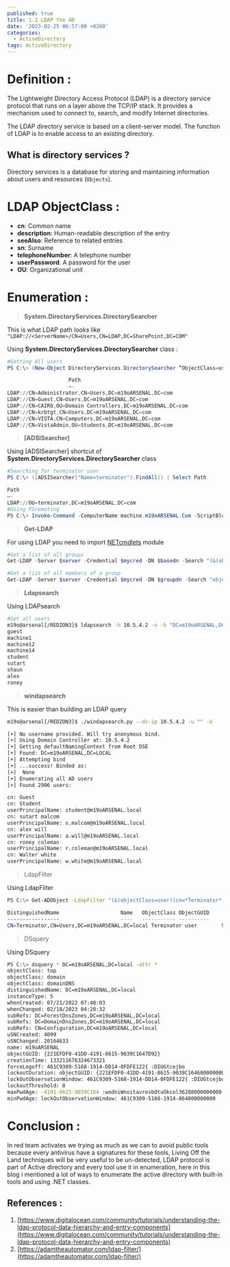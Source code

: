 ```yaml
---
published: true
title: 1.2 LDAP the AD
date: '2023-02-25 06:57:00 +0200'
categories:
  - ActiveDirectory
tags: ActiveDirectory
---
```


# Definition :

The Lightweight Directory Access Protocol (LDAP) is a directory service protocol that runs on a layer above the TCP/IP stack. It provides a mechanism used to connect to, search, and modify Internet directories.

The LDAP directory service is based on a client-server model. The function of LDAP is to enable access to an existing directory.

## What is directory services ?

Directory services is a database for storing and maintaining information about users and resources (`Objects`).

# LDAP **ObjectClass** :

- **cn**: Common name
- **description**: Human-readable description of the entry
- **seeAlso**: Reference to related entries
- **sn**: Surname
- **telephoneNumber**: A telephone number
- **userPassword**: A password for the user
- **OU**: Organizational unit

# Enumeration :

> **System.DirectoryServices.DirectorySearcher**
> 

This is what LDAP path looks like `"LDAP://<ServerName>/CN=Users,CN=LDAP,DC=SharePoint,DC=COM"` 

Using **System.DirectoryServices.DirectorySearcher** class :

```powershell
#Getting All users
PS C:\> (New-Object DirectoryServices.DirectorySearcher “ObjectClass=user”).FindAll() | Select path

					Path
					—-
LDAP://CN=Administrator,CN=Users,DC=m19oARSENAL,DC=com
LDAP://CN=Guest,CN=Users,DC=m19oARSENAL,DC=com
LDAP://CN=CAIRO,OU=Domain Controllers,DC=m19oARSENAL,DC=com
LDAP://CN=krbtgt,CN=Users,DC=m19oARSENAL,DC=com
LDAP://CN=VISTA,CN=Computers,DC=m19oARSENAL,DC=com
LDAP://CN=VistaAdmin,OU=Students,DC=m19oARSENAL,DC=com
```

> **[ADSISearcher]**
> 

Using [ADSISearcher] shortcut of **System.DirectoryServices.DirectorySearcher** class

```powershell
#Searching for terminator user
PS C:\> ([ADSISearcher]"Name=terminator").FindAll() | Select Path

Path
—-
LDAP://OU=terminator,DC=m19oARSENAL,DC=com
#Using PSremoting 
PS C:\> Invoke-Command -ComputerName machine.m19oARSENAL.Com -ScriptBlock {([ADSISearcher]"L=Cairo").Findall()}
```

> **Get-LDAP**
> 


For using LDAP you need to import <a href="https://www.nsoftware.com/powershell/netcmdlets/">NETcmdlets</a> module 

```powershell
#Get a list of all groups
Get-LDAP -Server $server -Credential $mycred -DN $basedn -Search "(&(objectclass=group)(cn=*admin*))"

#Get a list of all members of a group
Get-LDAP -Server $server -Credential $mycred -DN $groupdn -Search "objectClass=*"
```

> **Ldapsearch**
> 

Using LDAPsearch 

```bash
#Get all users
m19o@arsenal[/REDZON3]$ ldapsearch -h 10.5.4.2 -x -b "DC=m19oARSENAL,DC=LOCAL" -s sub "(&(objectclass=user))"  | grep sAMAccountName: | cut -f2 -d" "
guest
machine1
machine12
machine14
student
sutart
shaun
alex
roney
```

> **windapsearch**
> 

This is easier than building an LDAP query 

```bash
m19o@arsenal[/REDZON3]$ ./windapsearch.py --dc-ip 10.5.4.2 -u "" -U

[+] No username provided. Will try anonymous bind.
[+] Using Domain Controller at: 10.5.4.2
[+] Getting defaultNamingContext from Root DSE
[+]	Found: DC=m19oARSENAL,DC=LOCAL
[+] Attempting bind
[+]	...success! Binded as: 
[+]	 None
[+] Enumerating all AD users
[+]	Found 2906 users: 

cn: Guest
cn: Student
userPrincipalName: student@m19oARSENAL.local
cn: sutart malcom
userPrincipalName: s.malcom@m19oARSENAL.local
cn: alex will
userPrincipalName: a.will@m19oARSENAL.local
cn: roney coleman
userPrincipalName: r.coleman@m19oARSENAL.local
cn: Walter white
userPrincipalName: w.white@m19oARSENAL.local
```

> LdapFilter
> 

Using LdapFilter

```bash
PS C:\> Get-ADObject -LdapFilter "(&(objectClass=user)(cn=*Terminator*))"

DistinguishedName                    Name   ObjectClass ObjectGUID
-----------------                    ----   ----------- ----------
CN=Terminator,CN=Users,DC=m19oARSENAL,DC=local Terminator user        90275385-55fc-4eec-834a-7eb39510ea11
```

> DSquery
> 

Using DSquery

```bash
PS C:\> dsquery * DC=m19oARSENAL,DC=local -attr *
objectClass: top
objectClass: domain
objectClass: domainDNS
distinguishedName: DC=m19oARSENAL,DC=local
instanceType: 5
whenCreated: 07/21/2022 07:40:03
whenChanged: 02/18/2023 04:20:32
subRefs: DC=ForestDnsZones,DC=m19oARSENAL,DC=local
subRefs: DC=DomainDnsZones,DC=m19oARSENAL,DC=local
subRefs: CN=Configuration,DC=m19oARSENAL,DC=local
uSNCreated: 4099
uSNChanged: 20164633
name: m19oARSENAL
objectGUID: {221EFDF0-41DD-4191-8615-9039C1647D92}
creationTime: 133211676324673321
forceLogoff: 461C9309-5168-1914-DD14-0FDFE122{ :DIUGtcejbo
lockoutDuration: objectGUID: {221EFDF0-41DD-4191-8615-9039C164600000000
lockOutObservationWindow: 461C9309-5168-1914-DD14-0FDFE122{ :DIUGtcejbo600000000
lockoutThreshold: 0
maxPwdAge: -4191-8615-9039C164 :wodniWnoitavresbOtuOkcol36288000000000
minPwdAge: lockOutObservationWindow: 461C9309-5168-1914-864000000000
```

# Conclusion :

In red team activates we trying as much as we can to avoid public tools because every antivirus have a signatures for these tools, Living Off the Land techniques will be very useful to be un-detected, LDAP protocol is part of Active directory and every tool use it in enumeration, here in this blog i mentioned a lot of ways to enumerate the active directory with built-in tools and using .NET classes. 

## References :

1. [https://www.digitalocean.com/community/tutorials/understanding-the-ldap-protocol-data-hierarchy-and-entry-components](https://www.digitalocean.com/community/tutorials/understanding-the-ldap-protocol-data-hierarchy-and-entry-components)
2. [https://adamtheautomator.com/ldap-filter/](https://adamtheautomator.com/ldap-filter/)
